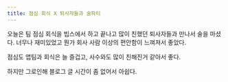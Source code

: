 ```yaml
---
title: 점심 회식 X 퇴사자들과 술파티
---
```


오늘은 팀 점심 회식을 빕스에서 하고 끝나고 많이 친했던 퇴사자들과 만나서 술을 마셨다. 너무나 재미있었고 뭔가 회사 사람 이상의 편안함이 느껴져서 좋았다.

점심도 앱팀과 회식은 늘 즐겁고, 사수와도 많이 친해진거 같아서 좋다.

하지만 그로인해 블로그 글 시간이 좀 없어서 아쉽다.
